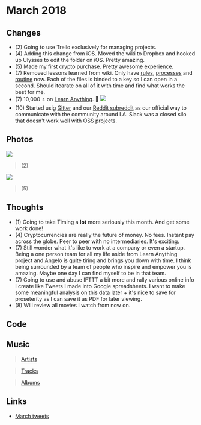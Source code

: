 # March 2018
## Changes
- (2) Going to use Trello exclusively for managing projects.
- (4) Adding this change from iOS. Moved the wiki to Dropbox and hooked up Ulysses to edit the folder on iOS. Pretty amazing.
- (5) Made my first crypto purchase. Pretty awesome experience.
- (7) Removed lessons learned from wiki. Only have [rules](../../focusing/rules.md), [processes](../../focusing/processes.md) and [routine](../../focusing/routine.md) now. Each of the files is binded to a key so I can open in a second. Should itearate on all of it with time and find what works the best for me.
- (7) 10,000 ⭐ on [Learn Anything](https://github.com/learn-anything/learn-anything). 🎊
![](https://pbs.twimg.com/media/DXt-sVyWAAI0FIo.jpg:large)
- (10) Started usig [Gitter](https://gitter.im/learn-anything) and our [Reddit subreddit](https://www.reddit.com/r/learnanything_) as our official way to communicate with the community around LA. Slack was a closed silo that doesn't work well with OSS projects.

## Photos
![](https://scontent-ams3-1.cdninstagram.com/vp/f31a8d90a3b19d084b8df84ccf718c37/5B35DA2F/t51.2885-15/e35/28428181_175665736388402_1209533580204572672_n.jpg)
> (2)

![](https://scontent-ams3-1.cdninstagram.com/vp/0a6652613ef41a45c763815abb5f5a2f/5B3D053E/t51.2885-15/e35/28753104_368914760244266_5769848224948944896_n.jpg)
> (5)

## Thoughts
- (1) Going to take Timing a __lot__ more seriously this month. And get some work done!
- (4) Cryptocurrencies are really the future of money. No fees. Instant pay across the globe. Peer to peer with no intermediaries. It's exciting.
- (7) Still wonder what it's like to work at a company or even a startup. Being a one person team for all my life aside from Learn Anything project and Angelo is quite tiring and brings you down with time. I think being surrounded by a team of people who inspire and empower you is amazing. Maybe one day I can find myself to be in that team.
- (7) Going to use and abuse IFTTT a bit more and rally various online info I create like Tweets I made into Google spreadsheets. I want to make some meaningful analysis on this data later + it's nice to save for proseterity as I can save it as PDF for later viewing.
- (8) Will review all movies I watch from now on.

## Code

## Music
> [Artists](https://www.last.fm/user/playfullyExist/library/artists?to=2018-03-31&from=2018-03-01)

> [Tracks](https://www.last.fm/user/playfullyExist/library/tracks?to=2018-02-31&from=2018-03-01)

> [Albums](https://www.last.fm/user/playfullyExist/library/albums?from=2018-02-31&to=2018-03-01)

## Links
- [March tweets](https://twitter.com/search?l=&q=from%3Anikitavoloboev%20since%3A2018-03-01%20until%3A2018-03-31&src=typd)